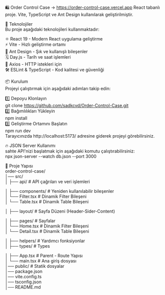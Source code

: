 🛍️ Order Control Case -> https://order-control-case.vercel.app
React tabanlı proje. Vite, TypeScript ve Ant Design kullanılarak geliştirilmiştir.  

🚀 Teknolojiler  
Bu proje aşağıdaki teknolojileri kullanmaktadır:  

⚛ React 19 - Modern React uygulama geliştirme  
⚡ Vite - Hızlı geliştirme ortamı  
🎨 Ant Design - Şık ve kullanışlı bileşenler  
🗓 Day.js - Tarih ve saat işlemleri  
🔌 Axios - HTTP istekleri için  
🛠 ESLint & TypeScript - Kod kalitesi ve güvenliği  

📦 Kurulum  
Projeyi çalıştırmak için aşağıdaki adımları takip edin:  

1️⃣ Depoyu Klonlayın  
git clone https://github.com/sadkcvd/Order-Control-Case.git  
2️⃣ Bağımlılıkları Yükleyin  
npm install  
3️⃣ Geliştirme Ortamını Başlatın  
npm run dev  
Tarayıcınızda http://localhost:5173/ adresine giderek projeyi görebilirsiniz.  
  
🔥 JSON Server Kullanımı  
sahte API'nizi başlatmak için aşağıdaki komutu çalıştırabilirsiniz:  
npx json-server --watch db.json --port 3000  

📜 Proje Yapısı  
order-control-case/  
│── src/  
│   ├── api/     # API çağrıları ve veri işlemleri  

│   ├── components/   # Yeniden kullanılabilir bileşenler  
│   └── Filter.tsx    # Dinamik Filter Bileşeni  
│   └── Table.tsx     # Dinamik Table Bileşeni  

│   ├── layout/       # Sayfa Düzeni (Header-Sider-Content)  

│   ├── pages/        # Sayfalar  
│   └── Home.tsx      # Dinamik Filter Bileşeni  
│   └── Detail.tsx    # Dinamik Table Bileşeni  

│   ├── helpers/      # Yardımcı fonksiyonlar  
│   ├── types/        # Types  

│   ├── App.tsx       # Parent - Route Yapısı  
│   └── main.tsx      # Ana giriş dosyası  
│── public/           # Statik dosyalar  
│── package.json  
│── vite.config.ts  
│── tsconfig.json  
│── README.md  
